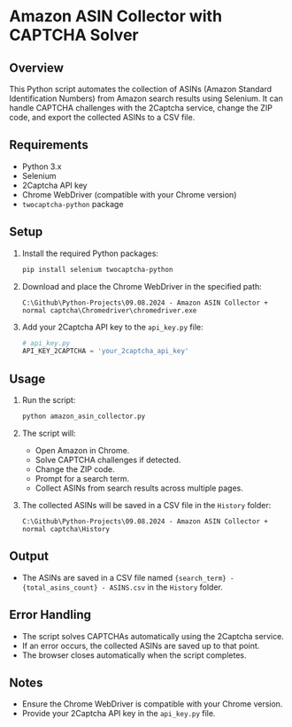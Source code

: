 # Amazon ASIN Collector with CAPTCHA Solver

## Overview

This Python script automates the collection of ASINs (Amazon Standard Identification Numbers) from Amazon search results using Selenium. It can handle CAPTCHA challenges with the 2Captcha service, change the ZIP code, and export the collected ASINs to a CSV file.

## Requirements

- Python 3.x
- Selenium
- 2Captcha API key
- Chrome WebDriver (compatible with your Chrome version)
- `twocaptcha-python` package

## Setup

1. Install the required Python packages:

   ```bash
   pip install selenium twocaptcha-python
   ```

2. Download and place the Chrome WebDriver in the specified path:

   ```
   C:\Github\Python-Projects\09.08.2024 - Amazon ASIN Collector + normal captcha\Chromedriver\chromedriver.exe
   ```

3. Add your 2Captcha API key to the `api_key.py` file:
   ```python
   # api_key.py
   API_KEY_2CAPTCHA = 'your_2captcha_api_key'
   ```

## Usage

1. Run the script:

   ```bash
   python amazon_asin_collector.py
   ```

2. The script will:

   - Open Amazon in Chrome.
   - Solve CAPTCHA challenges if detected.
   - Change the ZIP code.
   - Prompt for a search term.
   - Collect ASINs from search results across multiple pages.

3. The collected ASINs will be saved in a CSV file in the `History` folder:
   ```
   C:\Github\Python-Projects\09.08.2024 - Amazon ASIN Collector + normal captcha\History
   ```

## Output

- The ASINs are saved in a CSV file named `{search_term} - {total_asins_count} - ASINS.csv` in the `History` folder.

## Error Handling

- The script solves CAPTCHAs automatically using the 2Captcha service.
- If an error occurs, the collected ASINs are saved up to that point.
- The browser closes automatically when the script completes.

## Notes

- Ensure the Chrome WebDriver is compatible with your Chrome version.
- Provide your 2Captcha API key in the `api_key.py` file.

